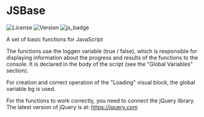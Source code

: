 # JSBase
![License](https://img.shields.io/badge/license-MIT-brightgreen.svg)
![Version](https://img.shields.io/badge/version-v3.1.1-blue.svg)
![js_badge](https://img.shields.io/badge/Functions-JavaScript-yellow)

A set of basic functions for JavaScript

The functions use the loggen variable (true / false), which is responsible for displaying information about the progress and results of the functions to the console. It is declared in the body of the script (see the "Global Variables" section).

For creation and correct operation of the "Loading" visual block, the global variable bg is used.

For the functions to work correctly, you need to connect the jQuery library. The latest version of jQuery is at: https://jquery.com 
